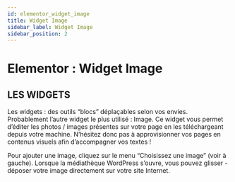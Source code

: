 ```yaml
---
id: elementor_widget_image
title: Widget Image
sidebar_label: Widget Image
sidebar_position: 2
---
```


# Elementor : Widget Image

## LES WIDGETS

Les widgets : des outils “blocs” déplaçables selon vos envies. Probablement l’autre widget le plus utilisé : Image. Ce widget vous permet d’éditer les photos / images présentes sur votre page en les téléchargeant depuis votre machine. N’hésitez donc pas à approvisionner vos pages en contenus visuels afin d’accompagner vos textes ! 

Pour ajouter une image, cliquez sur le menu “Choisissez une image” (voir à gauche). Lorsque la médiathèque WordPress s’ouvre, vous pouvez glisser - déposer votre image directement sur votre site Internet.
